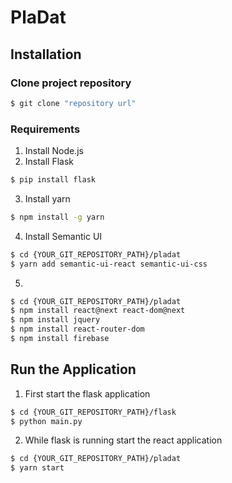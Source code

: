 # PlaDat

## Installation

### Clone project repository

```bash
$ git clone "repository url"
```

### Requirements

1. Install Node.js
2. Install Flask

```bash
$ pip install flask
```

3. Install yarn

```bash
$ npm install -g yarn
```

4. Install Semantic UI

```bash
$ cd {YOUR_GIT_REPOSITORY_PATH}/pladat
$ yarn add semantic-ui-react semantic-ui-css
```

5.

```bash
$ cd {YOUR_GIT_REPOSITORY_PATH}/pladat
$ npm install react@next react-dom@next
$ npm install jquery
$ npm install react-router-dom
$ npm install firebase
```

## Run the Application

1. First start the flask application

```bash
$ cd {YOUR_GIT_REPOSITORY_PATH}/flask
$ python main.py
```

2. While flask is running start the react application

```bash
$ cd {YOUR_GIT_REPOSITORY_PATH}/pladat
$ yarn start
```
